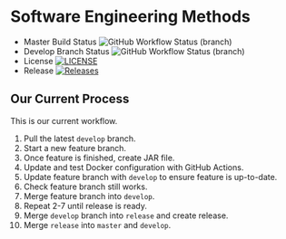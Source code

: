 # Software Engineering Methods
- Master Build Status ![GitHub Workflow Status (branch)](https://img.shields.io/github/actions/workflow/status/mtmjnb/sem/main.yml?branch=master)
- Develop Branch Status ![GitHub Workflow Status (branch)](https://img.shields.io/github/actions/workflow/status/mtmjnb/sem/main.yml?branch=develop)
- License [![LICENSE](https://img.shields.io/github/license/mtmjnb/sem.svg?style=flat-square)](https://github.com/mtmjnb/sem/blob/master/LICENSE)
- Release [![Releases](https://img.shields.io/github/release/mtmjnb/sem/all.svg?style=flat-square)](https://github.com/mtmjnb/sem/releases)

## Our Current Process
This is our current workflow.
1. Pull the latest `develop` branch.
2. Start a new feature branch.
3. Once feature is finished, create JAR file.
4. Update and test Docker configuration with GitHub Actions.
5. Update feature branch with `develop` to ensure feature is up-to-date.
6. Check feature branch still works.
7. Merge feature branch into `develop`.
8. Repeat 2-7 until release is ready.
9. Merge `develop` branch into `release` and create release.
10. Merge `release` into `master` and `develop`.